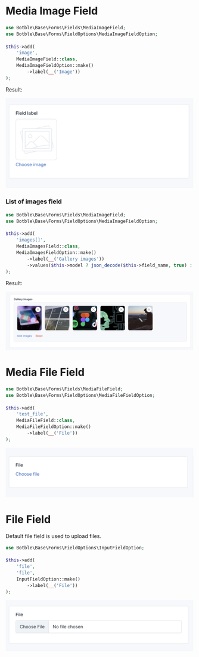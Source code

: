 # Media Image Field

```php
use Botble\Base\Forms\Fields\MediaImageField;
use Botble\Base\Forms\FieldOptions\MediaImageFieldOption;

$this->add(
    'image', 
    MediaImageField::class, 
    MediaImageFieldOption::make()
        ->label(__('Image'))
);
```

Result:

![Form image](./images/form-image.png)

### List of images field

```php
use Botble\Base\Forms\Fields\MediaImageField;
use Botble\Base\Forms\FieldOptions\MediaImageFieldOption;

$this->add(
    'images[]', 
    MediaImagesField::class, 
    MediaImagesFieldOption::make()
        ->label(__('Gallery images'))
        ->values($this->model ? json_decode($this->field_name, true) : [])
);
```

Result:

![Form images](./images/form-images.png)

# Media File Field

```php
use Botble\Base\Forms\Fields\MediaFileField;
use Botble\Base\Forms\FieldOptions\MediaFileFieldOption;

$this->add(
    'test_file', 
    MediaFileField::class, 
    MediaFileFieldOption::make()
        ->label(__('File'))
);
```

![Form images](./images/form-file.png)

# File Field

Default file field is used to upload files.

```php
use Botble\Base\Forms\FieldOptions\InputFieldOption;

$this->add(
    'file',
    'file',
    InputFieldOption::make()
        ->label(__('File'))
);
```

![Form images](./images/form-file-default.png)